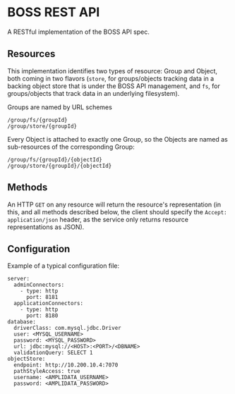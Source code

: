 # BOSS REST API 

A RESTful implementation of the BOSS API spec.

## Resources 

This implementation identifies two types of resource: Group and Object, both coming in two flavors (``store``, for groups/objects tracking data in a backing object store that is under the BOSS API management, and ``fs``, for groups/objects that track data in an underlying filesystem).  

Groups are named by URL schemes 
```
/group/fs/{groupId}
/group/store/{groupId}
```

Every Object is attached to exactly one Group, so the Objects are named as sub-resources of the corresponding Group:
```
/group/fs/{groupId}/{objectId}
/group/store/{groupId}/{objectId}
```

## Methods 

An HTTP ``GET`` on any resource will return the resource's representation (in this, and all methods described below, the client should specify the ``Accept: application/json`` header, as the service only returns resource representations as JSON).

## Configuration 

Example of a typical configuration file: 
```
server:
  adminConnectors:
    - type: http
      port: 8181
  applicationConnectors:
    - type: http
      port: 8180
database:
  driverClass: com.mysql.jdbc.Driver
  user: <MYSQL_USERNAME>
  password: <MYSQL_PASSWORD>
  url: jdbc:mysql://<HOST>:<PORT>/<DBNAME>
  validationQuery: SELECT 1 
objectStore:
  endpoint: http://10.200.10.4:7070
  pathStyleAccess: true
  username: <AMPLIDATA_USERNAME>
  password: <AMPLIDATA_PASSWORD>
```
